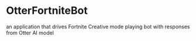 # OtterFortniteBot
an application that drives Fortnite Creative mode playing bot with responses from Otter AI model

